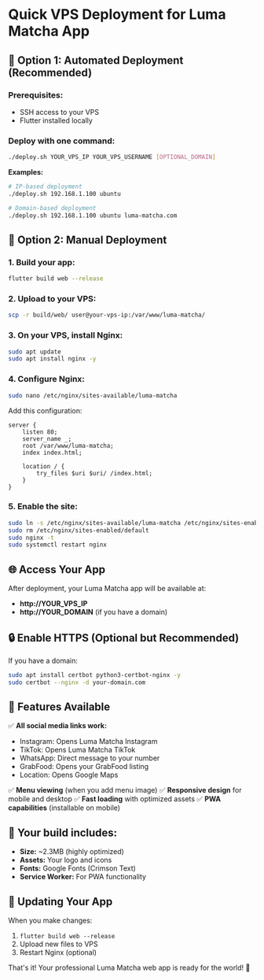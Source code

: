 # Quick VPS Deployment for Luma Matcha App

## 🚀 Option 1: Automated Deployment (Recommended)

### Prerequisites:
- SSH access to your VPS
- Flutter installed locally

### Deploy with one command:
```bash
./deploy.sh YOUR_VPS_IP YOUR_VPS_USERNAME [OPTIONAL_DOMAIN]
```

**Examples:**
```bash
# IP-based deployment
./deploy.sh 192.168.1.100 ubuntu

# Domain-based deployment
./deploy.sh 192.168.1.100 ubuntu luma-matcha.com
```

## 🔧 Option 2: Manual Deployment

### 1. Build your app:
```bash
flutter build web --release
```

### 2. Upload to your VPS:
```bash
scp -r build/web/ user@your-vps-ip:/var/www/luma-matcha/
```

### 3. On your VPS, install Nginx:
```bash
sudo apt update
sudo apt install nginx -y
```

### 4. Configure Nginx:
```bash
sudo nano /etc/nginx/sites-available/luma-matcha
```

Add this configuration:
```nginx
server {
    listen 80;
    server_name _;
    root /var/www/luma-matcha;
    index index.html;
    
    location / {
        try_files $uri $uri/ /index.html;
    }
}
```

### 5. Enable the site:
```bash
sudo ln -s /etc/nginx/sites-available/luma-matcha /etc/nginx/sites-enabled/
sudo rm /etc/nginx/sites-enabled/default
sudo nginx -t
sudo systemctl restart nginx
```

## 🌐 Access Your App

After deployment, your Luma Matcha app will be available at:
- **http://YOUR_VPS_IP**
- **http://YOUR_DOMAIN** (if you have a domain)

## 🔒 Enable HTTPS (Optional but Recommended)

If you have a domain:
```bash
sudo apt install certbot python3-certbot-nginx -y
sudo certbot --nginx -d your-domain.com
```

## 📱 Features Available

✅ **All social media links work:**
- Instagram: Opens Luma Matcha Instagram
- TikTok: Opens Luma Matcha TikTok  
- WhatsApp: Direct message to your number
- GrabFood: Opens your GrabFood listing
- Location: Opens Google Maps

✅ **Menu viewing** (when you add menu image)
✅ **Responsive design** for mobile and desktop
✅ **Fast loading** with optimized assets
✅ **PWA capabilities** (installable on mobile)

## 📁 Your build includes:
- **Size:** ~2.3MB (highly optimized)
- **Assets:** Your logo and icons
- **Fonts:** Google Fonts (Crimson Text)
- **Service Worker:** For PWA functionality

## 🔄 Updating Your App

When you make changes:
1. `flutter build web --release`
2. Upload new files to VPS
3. Restart Nginx (optional)

That's it! Your professional Luma Matcha web app is ready for the world! 🎉
